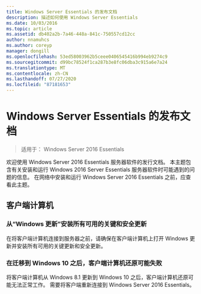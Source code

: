 ```yaml
---
title: Windows Server Essentials 的发布文档
description: 描述如何使用 Windows Server Essentials
ms.date: 10/03/2016
ms.topic: article
ms.assetid: db402a2b-7a46-448a-841c-750557cd12cc
author: nnamuhcs
ms.author: coreyp
manager: dongill
ms.openlocfilehash: 53ed58003962b5ceee0406545416b994eb9274c9
ms.sourcegitcommit: d99bc78524f1ca287b3e8fc06dba3c915a6e7a24
ms.translationtype: MT
ms.contentlocale: zh-CN
ms.lasthandoff: 07/27/2020
ms.locfileid: "87181653"
---
```

# <a name="release-documentation-for-windows-server-essentials"></a>Windows Server Essentials 的发布文档

>适用于： Windows Server 2016 Essentials

欢迎使用 Windows Server 2016 Essentials 服务器软件的发行文档。 本主题包含有关安装和运行 Windows 2016 Server Essentials 服务器软件时可能遇到的问题的信息。 在网络中安装和运行 Windows Server 2016 Essentials 之前，应查看此主题。

## <a name="client-computers"></a>客户端计算机

### <a name="install-all-available-critical-and-security-updates-from-windows-update"></a>从“Windows 更新”安装所有可用的关键和安全更新

在将客户端计算机连接到服务器之前，请确保在客户端计算机上打开 Windows 更新并安装所有可用的关键更新和安全更新。

### <a name="client-computer-restore-may-not-succeed-after-migration-to-windows-10"></a>在迁移到 Windows 10 之后，客户端计算机还原可能失败
 将客户端计算机从 Windows 8.1 更新到 Windows 10 之后，客户端计算机还原可能无法正常工作。 需要将客户端重新连接到 Windows Server 2016 Essentials。
